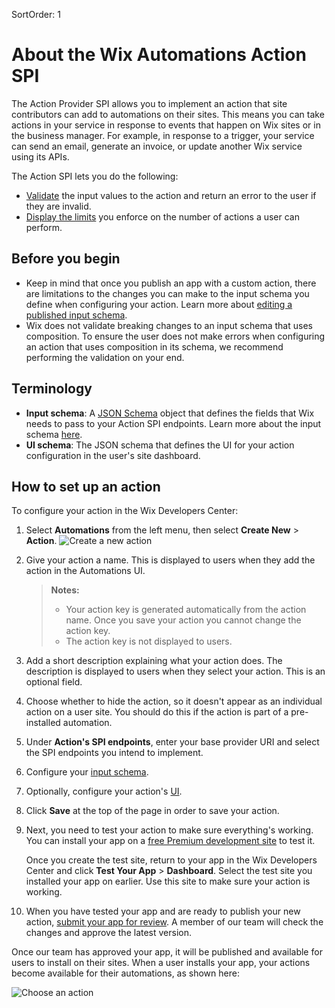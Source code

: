 SortOrder: 1
# About the Wix Automations Action SPI

The Action Provider SPI allows you to implement an action that site contributors can add to automations on their sites. This means you can take actions in your service in response to events that happen on Wix sites or in the business manager. For example, in response to a trigger, your service can send an email, generate an invoice, or update another Wix service using its APIs.

The Action SPI lets you do the following:

+ [Validate](https://dev.wix.com/docs/rest/api-reference/wix-automations/action-provider-v1/validate-configuration) the input values to the action and return an error to the user if they are invalid.
+ [Display the limits](https://dev.wix.com/docs/rest/api-reference/wix-automations/action-provider-v1/get-quota-info) you enforce on the number of actions a user can perform.

## Before you begin

+ Keep in mind that once you publish an app with a custom action, there are limitations to the changes you can make to the input schema you define when configuring your action. Learn more about [editing a published input schema](https://dev.wix.com/docs/rest/api-reference/wix-automations/action-spi/about-the-action-spi-input-schema#editing-a-saved-input-schema).
+ Wix does not validate breaking changes to an input schema that uses composition. To ensure the user does not make errors when configuring an action that uses composition in its schema, we recommend performing the validation on your end.

## Terminology

+ **Input schema**: A [JSON Schema](https://json-schema.org/) object that defines the fields that Wix needs to pass to your Action SPI endpoints. Learn more about the input schema [here](https://dev.wix.com/docs/rest/api-reference/wix-automations/action-spi/about-the-action-spi-input-schema).
+ **UI schema**: The JSON schema that defines the UI for your action configuration in the user's site dashboard.

## How to set up an action

To configure your action in the Wix Developers Center:

1. Select **Automations** from the left menu, then select **Create New** > **Action**.
  ![Create a new action](https://s3.amazonaws.com/wixplorer-readme-images/action-spi-provider%2Fcreate-new-action0.png)
2. Give your action a name. This is displayed to users when they add the action in the Automations UI.

    > **Notes:**
    > + Your action key is generated automatically from the action name. Once you save your action you cannot change the action key.
    > + The action key is not displayed to users.

3. Add a short description explaining what your action does. The description is displayed to users when they select your action. This is an optional field.
4. Choose whether to hide the action, so it doesn't appear as an individual action on a user site. You should do this if the action is part of a pre-installed automation.
5. Under **Action's SPI endpoints**, enter your base provider URI and select the SPI endpoints you intend to implement.
6. Configure your [input schema](https://dev.wix.com/docs/rest/api-reference/wix-automations/action-spi/about-the-action-spi-input-schema).
7. Optionally, configure your action's [UI](https://www.wix-pages.com/automations-ui-lib/?path=/story/getting-started--about).
8. Click **Save** at the top of the page in order to save your action.
9. Next, you need to test your action to make sure everything's working. You can install your app on a [free Premium development site](https://dev.wix.com/docs/build-apps/build-your-app/testing/how-to-test-your-app-on-a-free-premium-development-site) to test it.

    Once you create the test site, return to your app in the Wix Developers Center and click **Test Your App** > **Dashboard**. Select the test site you installed your app on earlier. Use this site to make sure your action is working.
10. When you have tested your app and are ready to publish your new action, [submit your app for review](https://devforum.wix.com/kb/en/article/submit-your-app-for-review). A member of our team will check the changes and approve the latest version.

Once our team has approved your app, it will be published and available for users to install on their sites. When a user installs your app, your actions become available for their automations, as shown here:

![Choose an action](https://s3.amazonaws.com/wixplorer-readme-images/action-spi-provider%2Fchoose-action0.png)

